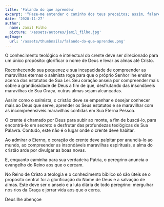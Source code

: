 ```yaml
---
title: 'Falando do que aprendeu'
excerpt: '“Faze-me entender o caminho dos teus preceitos; assim, falarei das tuas maravilhas” – Salmo 119.27'
date: '2020-11-27'
author:
  name: Jamil Filho
  picture: '/assets/autores/jamil_filho.jpg'
ogImage:
  url: '/assets/thumbnails/falando-do-que-aprendeu.png'
---
```


O conhecimento teológico e intelectual do crente deve ser direcionado para um único propósito: glorificar o nome de Deus e levar as almas até Cristo.

Reconhecendo sua pequenez e sua incapacidade de compreender as maravilhas eternas o salmista roga para que o próprio Senhor lhe ensine acerca dos estatutos de Sua Lei. Seu coração anseia por compreender mais sobre a grandiosidade de Deus a fim de que, desfrutando das insondáveis maravilhas de Sua Graça, outras almas sejam alcançadas.

Assim como o salmista, o cristão deve se empenhar e desejar conhecer mais ao Deus que serve, aprender os Seus estatutos e se maravilhar com as incompreensíveis maravilhas contidas em Sua Eterna Pessoa.

O crente é chamado por Deus para subir ao monte, a fim de buscá-lo, para encontrá-lo em secreto e desfrutar das profundezas teológicas de Sua Palavra. Contudo, este não é o lugar onde o crente deve habitar.

Ao admirar o Eterno, o coração do crente deve palpitar por anunciá-lo ao mundo, ao compreender as insondáveis maravilhas espirituais, a alma do cristão arde por divulgar as boas novas.

E, enquanto caminha para sua verdadeira Pátria, o peregrino anuncia o evangelho do Reino aos que o cercam.

No Reino de Cristo a teologia e o conhecimento bíblico só são úteis se o propósito central for a glorificação do Nome de Deus e a salvação de almas. Este deve ser o anseio e a luta diária de todo peregrino: mergulhar nos rios da Graça e jorrar vida aos que o cerca.

Deus lhe abençoe